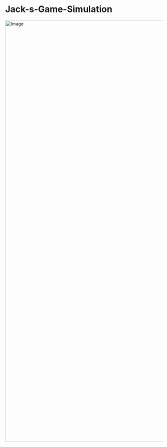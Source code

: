 # Jack-s-Game-Simulation

<img width="1760" height="1345" alt="Image" src="https://github.com/user-attachments/assets/d8aec772-41c1-46fa-b1bb-2ddb4cdb7f0d" />
